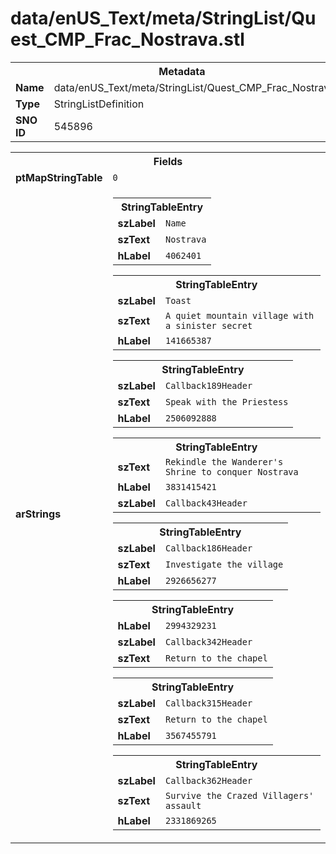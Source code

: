 <h1>data/enUS_Text/meta/StringList/Quest_CMP_Frac_Nostrava.stl</h1><table><tr><th colspan="100%">Metadata</th></tr><tr><td><b>Name</b></td><td>data/enUS_Text/meta/StringList/Quest_CMP_Frac_Nostrava.stl</td></tr><tr><td><b>Type</b></td><td>StringListDefinition</td></tr><tr><td><b>SNO ID</b></td><td>545896</td></tr></table>

<table><tr><th colspan="100%">Fields</th></tr><tr><td><b>ptMapStringTable</b></td><td><code>0</code></td></tr><tr><td><b>arStrings</b></td><td><table><tr><th colspan="100%">StringTableEntry</th></tr><tr><td><b>szLabel</b></td><td><code>Name</code></td></tr><tr><td><b>szText</b></td><td><code>Nostrava</code></td></tr><tr><td><b>hLabel</b></td><td><code>4062401</code></td></tr></table>


<table><tr><th colspan="100%">StringTableEntry</th></tr><tr><td><b>szLabel</b></td><td><code>Toast</code></td></tr><tr><td><b>szText</b></td><td><code>A quiet mountain village with a sinister secret</code></td></tr><tr><td><b>hLabel</b></td><td><code>141665387</code></td></tr></table>


<table><tr><th colspan="100%">StringTableEntry</th></tr><tr><td><b>szLabel</b></td><td><code>Callback189Header</code></td></tr><tr><td><b>szText</b></td><td><code>Speak with the Priestess</code></td></tr><tr><td><b>hLabel</b></td><td><code>2506092888</code></td></tr></table>


<table><tr><th colspan="100%">StringTableEntry</th></tr><tr><td><b>szText</b></td><td><code>Rekindle the Wanderer's Shrine to conquer Nostrava</code></td></tr><tr><td><b>hLabel</b></td><td><code>3831415421</code></td></tr><tr><td><b>szLabel</b></td><td><code>Callback43Header</code></td></tr></table>


<table><tr><th colspan="100%">StringTableEntry</th></tr><tr><td><b>szLabel</b></td><td><code>Callback186Header</code></td></tr><tr><td><b>szText</b></td><td><code>Investigate the village</code></td></tr><tr><td><b>hLabel</b></td><td><code>2926656277</code></td></tr></table>


<table><tr><th colspan="100%">StringTableEntry</th></tr><tr><td><b>hLabel</b></td><td><code>2994329231</code></td></tr><tr><td><b>szLabel</b></td><td><code>Callback342Header</code></td></tr><tr><td><b>szText</b></td><td><code>Return to the chapel</code></td></tr></table>


<table><tr><th colspan="100%">StringTableEntry</th></tr><tr><td><b>szLabel</b></td><td><code>Callback315Header</code></td></tr><tr><td><b>szText</b></td><td><code>Return to the chapel</code></td></tr><tr><td><b>hLabel</b></td><td><code>3567455791</code></td></tr></table>


<table><tr><th colspan="100%">StringTableEntry</th></tr><tr><td><b>szLabel</b></td><td><code>Callback362Header</code></td></tr><tr><td><b>szText</b></td><td><code>Survive the Crazed Villagers' assault</code></td></tr><tr><td><b>hLabel</b></td><td><code>2331869265</code></td></tr></table>


</td></tr></table>

